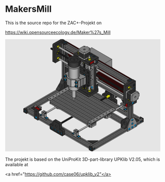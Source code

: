 # MakersMill

This is the source repo for the ZAC+-Projekt on

https://wiki.opensourceecology.de/Maker%27s_Mill

<p><a href="https://raw.githubusercontent.com/case06/MakersMill/main/cadfiles/images/makers_mill_v.0.5.png" target="_blank"><img src="https://raw.githubusercontent.com/case06/MakersMill/main/cadfiles/images/makers_mill_v.0.5.png" alt="Maker's Mill V.0.5" style="max-width:100%;"></a></p>

The projekt is based on the UniProKit 3D-part-library UPKlib V2.05, which is available at 

<a href="https://github.com/case06/upklib_v2"</a>





